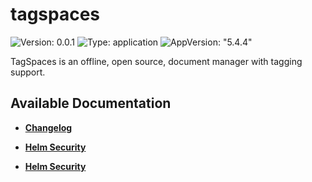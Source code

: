# tagspaces

![Version: 0.0.1](https://img.shields.io/badge/Version-0.0.1-informational?style=flat-square) ![Type: application](https://img.shields.io/badge/Type-application-informational?style=flat-square) ![AppVersion: "5.4.4"](https://img.shields.io/badge/AppVersion-"5.4.4"-informational?style=flat-square)

TagSpaces is an offline, open source, document manager with tagging support.

## Available Documentation

- [**Changelog**](CHANGELOG)

- [**Helm Security**](container-security)

- [**Helm Security**](helm-security)

